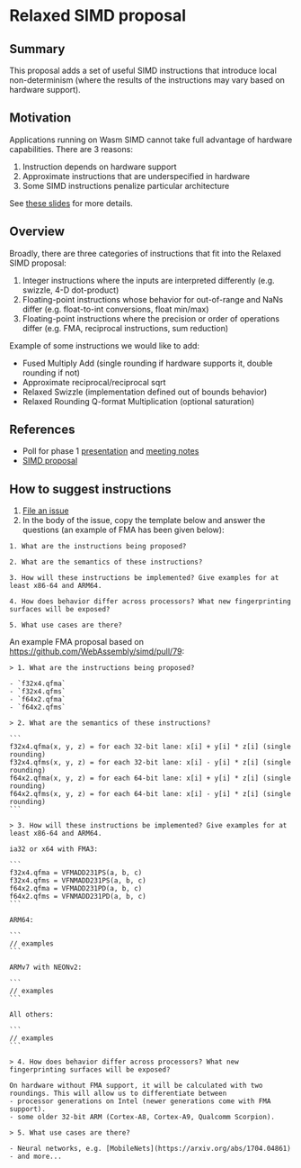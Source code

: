 # Relaxed SIMD proposal

## Summary

This proposal adds a set of useful SIMD instructions that introduce local
non-determinism (where the results of the instructions may vary based on
hardware support).

## Motivation

Applications running on Wasm SIMD cannot take full advantage of hardware
capabilities. There are 3 reasons:

1. Instruction depends on hardware support
2. Approximate instructions that are underspecified in hardware
3. Some SIMD instructions penalize particular architecture

See [these
slides](https://docs.google.com/presentation/d/1Qnx0nbNTRYhMONLuKyygEduCXNOv3xtWODfXfYokx1Y/edit?usp=sharing)
for more details.

## Overview

Broadly, there are three categories of instructions that fit into the Relaxed SIMD proposal:

1. Integer instructions where the inputs are interpreted differently (e.g.
   swizzle,  4-D dot-product)
2. Floating-point instructions whose behavior for out-of-range and NaNs differ
   (e.g. float-to-int conversions, float min/max)
3. Floating-point instructions where the precision or order of operations
   differ (e.g. FMA, reciprocal instructions, sum reduction)

Example of some instructions we would like to add:

- Fused Multiply Add (single rounding if hardware supports it, double rounding if not)
- Approximate reciprocal/reciprocal sqrt
- Relaxed Swizzle (implementation defined out of bounds behavior)
- Relaxed Rounding Q-format Multiplication (optional saturation)

## References

- Poll for phase 1
  [presentation](https://docs.google.com/presentation/d/1Qnx0nbNTRYhMONLuKyygEduCXNOv3xtWODfXfYokx1Y/edit?usp=sharing)
  and [meeting
  notes](https://github.com/WebAssembly/meetings/blob/master/main/2021/CG-03-16.md)
- [SIMD proposal](https://github.com/WebAssembly/simd)

## How to suggest instructions

1. [File an issue](https://github.com/WebAssembly/relaxed-simd/issues/new)
2. In the body of the issue, copy the template below and answer the questions (an example of FMA has been given below):

```
1. What are the instructions being proposed?

2. What are the semantics of these instructions?

3. How will these instructions be implemented? Give examples for at least x86-64 and ARM64.

4. How does behavior differ across processors? What new fingerprinting surfaces will be exposed?

5. What use cases are there?
```

An example FMA proposal based on https://github.com/WebAssembly/simd/pull/79:

    > 1. What are the instructions being proposed?

    - `f32x4.qfma`
    - `f32x4.qfms`
    - `f64x2.qfma`
    - `f64x2.qfms`

    > 2. What are the semantics of these instructions?

    ```
    f32x4.qfma(x, y, z) = for each 32-bit lane: x[i] + y[i] * z[i] (single rounding)
    f32x4.qfms(x, y, z) = for each 32-bit lane: x[i] - y[i] * z[i] (single rounding)
    f64x2.qfma(x, y, z) = for each 64-bit lane: x[i] + y[i] * z[i] (single rounding)
    f64x2.qfms(x, y, z) = for each 64-bit lane: x[i] - y[i] * z[i] (single rounding)
    ```

    > 3. How will these instructions be implemented? Give examples for at least x86-64 and ARM64.

    ia32 or x64 with FMA3:

    ```
    f32x4.qfma = VFMADD231PS(a, b, c)
    f32x4.qfms = VFNMADD231PS(a, b, c)
    f64x2.qfma = VFMADD231PD(a, b, c)
    f64x2.qfms = VFNMADD231PD(a, b, c)
    ```

    ARM64:

    ```
    // examples
    ```

    ARMv7 with NEONv2:

    ```
    // examples
    ```

    All others:

    ```
    // examples
    ```

    > 4. How does behavior differ across processors? What new fingerprinting surfaces will be exposed?

    On hardware without FMA support, it will be calculated with two roundings. This will allow us to differentiate between
    - processor generations on Intel (newer generations come with FMA support).
    - some older 32-bit ARM (Cortex-A8, Cortex-A9, Qualcomm Scorpion).

    > 5. What use cases are there?

    - Neural networks, e.g. [MobileNets](https://arxiv.org/abs/1704.04861)
    - and more...
